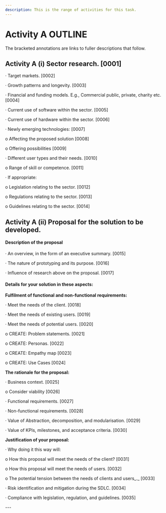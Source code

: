 ```yaml
---
description: This is the range of activities for this task.
---
```


# Activity A OUTLINE

The bracketed annotations are links to fuller descriptions that follow.

## Activity A (i) Sector research. \[0001]

·         Target markets. \[0002]

·         Growth patterns and longevity. \[0003]

·         Financial and funding models. E.g., Commercial public, private, charity etc. \[0004]

·         Current use of software within the sector. \[0005]

·         Current use of hardware within the sector. \[0006]

·         Newly emerging technologies: \[0007]

o   Affecting the proposed solution \[0008]

o   Offering possibilities \[0009]

·         Different user types and their needs. \[0010]

o   Range of skill or competence. \[0011]

·         If appropriate:

o   Legislation relating to the sector. \[0012]

o   Regulations relating to the sector. \[0013]

o   Guidelines relating to the sector. \[0014]

## Activity A (ii) Proposal for the solution to be developed.

#### Description of the proposal

·         An overview, in the form of an executive summary. \[0015]

·         The nature of prototyping and its purpose. \[0016]

·         Influence of research above on the proposal. \[0017]

&#x20;

#### Details for your solution in these aspects:

**Fulfilment of functional and non-functional requirements:**

·         Meet the needs of the client. \[0018]

·         Meet the needs of existing users. \[0019]

·         Meet the needs of potential users. \[0020]

o   CREATE: Problem statements. \[0021]

o   CREATE: Personas. \[0022]

o   CREATE: Empathy map \[0023]

o   CREATE: Use Cases \[0024]

**The rationale for the proposal:**

·         Business context. \[0025]

o   Consider viability \[0026]

·         Functional requirements. \[0027]

·         Non-functional requirements. \[0028]

·         Value of Abstraction, decomposition, and modularisation. \[0029]

·         Value of KPIs, milestones, and acceptance criteria. \[0030]

**Justification of your proposal:**

·         Why doing it this way will:

o   How this proposal will meet the needs of the client? \[0031]

o   How this proposal will meet the needs of users. \[0032]

o   The potential tension between the needs of clients and users_._ \[0033]

·         Risk identification and mitigation during the SDLC. \[0034]

·         Compliance with legislation, regulation, and guidelines. \[0035]

\---
